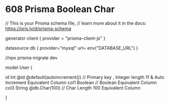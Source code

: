# 608 Prisma Boolean Char
// This is your Prisma schema file,
// learn more about it in the docs: https://pris.ly/d/prisma-schema

generator client {
  provider = "prisma-client-js"
}

datasource db {
  provider="mysql"
  url= env("DATABASE_URL")
}

//npx prisma migrate dev




model User {

  id Int @id @default(autoincrement()) // Primary key  , Integer length 11  & Auto Increment Equivalent Column
  col1 Boolean // Boolean Equivalent Column
  col3 String @db.Char(100) // Char Length 100 Equivalent Column

}
